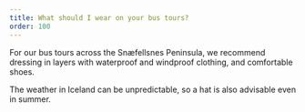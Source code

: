 ```yaml
---
title: What should I wear on your bus tours? 
order: 100
---
```

For our bus tours across the Snæfellsnes Peninsula, we recommend dressing in layers with waterproof and windproof clothing, and comfortable shoes. 

The weather in Iceland can be unpredictable, so a hat is also advisable even in summer.
